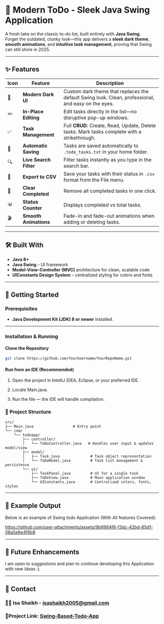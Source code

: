 # 📝 Modern ToDo - Sleek Java Swing Application

A fresh take on the classic to-do list, built entirely with **Java Swing**.  
Forget the outdated, clunky look—this app delivers a **sleek dark theme**, **smooth animations**, and **intuitive task management**, proving that Swing can still shine in 2025.

---

## ✨ Features

| Icon | Feature | Description |
|------|---------|-------------|
| 🎨 | **Modern Dark UI** | Custom dark theme that replaces the default Swing look. Clean, professional, and easy on the eyes. |
| ✏️ | **In-Place Editing** | Edit tasks directly in the list—no disruptive pop-up windows. |
| ✅ | **Task Management** | Full **CRUD**: Create, Read, Update, Delete tasks. Mark tasks complete with a strikethrough. |
| 💾 | **Automatic Saving** | Tasks are saved automatically to `.todo_tasks.txt` in your home folder. |
| 🔍 | **Live Search Filter** | Filter tasks instantly as you type in the search bar. |
| 📂 | **Export to CSV** | Save your tasks with their status in `.csv` format from the File menu. |
| 🧹 | **Clear Completed** | Remove all completed tasks in one click. |
| 📊 | **Status Counter** | Displays completed vs total tasks. |
| 🎬 | **Smooth Animations** | Fade-in and fade-out animations when adding or deleting tasks. |

---

## 🛠 Built With

- **Java 8+**
- **Java Swing** – UI framework
- **Model-View-Controller (MVC)** architecture for clean, scalable code
- **UIConstants Design System** – centralized styling for colors and fonts

---

## 🚀 Getting Started

### Prerequisites
- **Java Development Kit (JDK) 8 or newer** installed.

---

### Installation & Running

#### **Clone the Repository**
```bash
git clone https://github.com/YourUsername/YourRepoName.git
```
#### Run from an IDE (Recommended)
1. Open the project in IntelliJ IDEA, Eclipse, or your preferred IDE.

2. Locate Main.java.

3. Run the file — the IDE will handle compilation.

### 📂 Project Structure
```aiignore
src/
├── Main.java                  # Entry point
└── com/
    └── todoapp/
        ├── controller/
        │   └── ToDoController.java   # Handles user input & updates model/view
        ├── model/
        │   ├── Task.java              # Task object representation
        │   └── ToDoModel.java         # Task list management & persistence
        └── ui/
            ├── TaskPanel.java         # UI for a single task
            ├── ToDoView.java          # Main application window
            └── UIConstants.java       # Centralized colors, fonts, styles

```

---
## 📸 Example Output
Below is an example of Swing todo Application (With All features Covered):


https://github.com/user-attachments/assets/9b6984f6-f3dc-42bd-85d1-08a5e6e4f6b8



---
## 🔮 Future Enhancements

I am open to suggestions and plan to continue developing this Application with new Ideas :).

---

## 🤝 Contact

### 🧑‍💻 Isa Shaikh - [isashaikh2005@gmail.com](mailto:isashaikh2005@gmail.com)

### 🔗Project Link: [Swing-Based-Todo-App]([https://github.com/IsaShaikh/TodoSwingApp](https://github.com/IsaShaikh/TodoList-java-swing))
